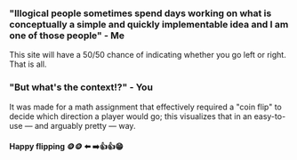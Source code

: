 ### "Illogical people sometimes spend days working on what is conceptually a simple and quickly implementable idea and I am one of those people" - Me

This site will have a 50/50 chance of indicating whether you go left or right. That is all.

### "But what's the context!?" - You

It was made for a math assignment that effectively required a "coin flip" to decide which direction a player would go; this visualizes that in an easy-to-use — and arguably pretty — way.

#### Happy flipping 🪙🪙 ⬅️ ➡️👍👍😁
